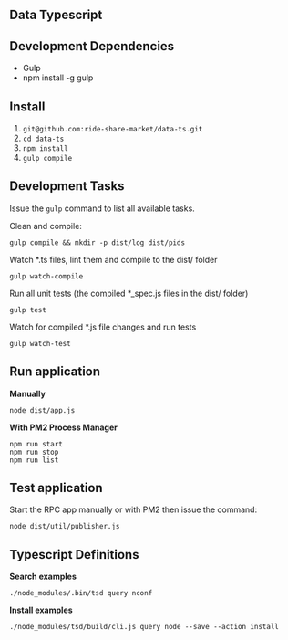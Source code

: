 ## Data Typescript

## Development Dependencies

- Gulp
- npm install -g gulp

## Install

1. `git@github.com:ride-share-market/data-ts.git`
2. `cd data-ts`
3. `npm install`
4. `gulp compile`

## Development Tasks

Issue the `gulp` command to list all available tasks.

Clean and compile:

	gulp compile && mkdir -p dist/log dist/pids

Watch *.ts files, lint them and compile to the dist/ folder

	gulp watch-compile

Run all unit tests (the compiled *_spec.js files in the dist/ folder)

	gulp test

Watch for compiled *.js file changes and run tests

	gulp watch-test

## Run application

**Manually**

	node dist/app.js

**With PM2 Process Manager**

	npm run start
	npm run stop
	npm run list

## Test application

Start the RPC app manually or with PM2 then issue the command:

	node dist/util/publisher.js

## Typescript Definitions

**Search examples**

	./node_modules/.bin/tsd query nconf

**Install examples**

	./node_modules/tsd/build/cli.js query node --save --action install
